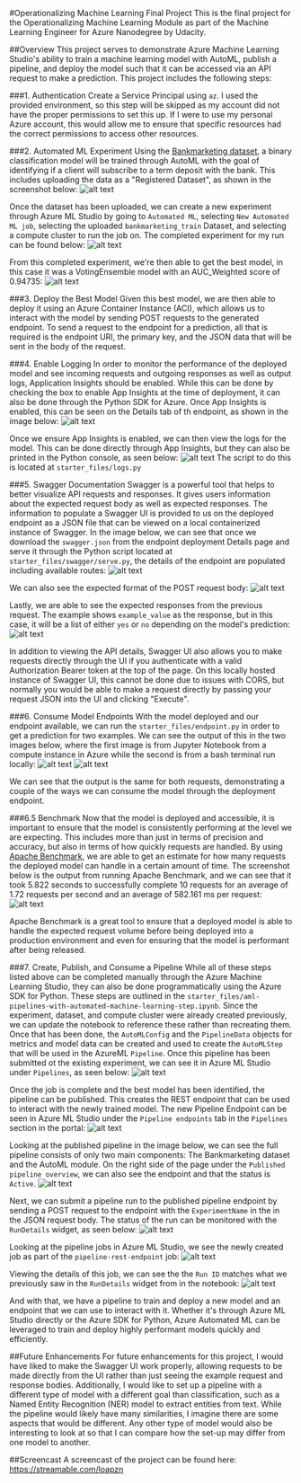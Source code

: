 #Operationalizing Machine Learning Final Project
This is the final project for the Operationalizing Machine Learning Module as part of the Machine Learning Engineer for Azure Nanodegree by Udacity.

##Overview
This project serves to demonstrate Azure Machine Learning Studio's ability to train a machine learning model with AutoML, publish a pipeline, and deploy the model such that it can be accessed via an API request to make a prediction. This project includes the following steps:

###1. Authentication
Create a Service Principal using `az`. I used the provided environment, so this step will be skipped as my account did not have the proper permissions to set this up. If I were to use my personal Azure account, this would allow me to ensure that specific resources had the correct permissions to access other resources.

###2. Automated ML Experiment
Using the [Bankmarketing dataset](https://automlsamplenotebookdata.blob.core.windows.net/automl-sample-notebook-data/bankmarketing_train.csv), a binary classification model will be trained through AutoML with the goal of identifying if a client will subscribe to a term deposit with the bank. This includes uploading the data as a "Registered Dataset", as shown in the screenshot below:
![alt text](.github/images/registered-dataset.png)

Once the dataset has been uploaded, we can create a new experiment through Azure ML Studio by going to `Automated ML`, selecting `New Automated ML job`, selecting the uploaded `bankmarketing_train` Dataset, and selecting a compute cluster to run the job on. The completed experiment for my run can be found below:
![alt text](.github/images/completed-experiment.png)

From this completed experiment, we're then able to get the best model, in this case it was a VotingEnsemble model with an AUC_Weighted score of 0.94735:
![alt text](.github/images/best-model.png)

###3. Deploy the Best Model
Given this best model, we are then able to deploy it using an Azure Container Instance (ACI), which allows us to interact with the model by sending POST requests to the generated endpoint. To send a request to the endpoint for a prediction, all that is required is the endpoint URI, the primary key, and the JSON data that will be sent in the body of the request.

###4. Enable Logging
In order to monitor the performance of the deployed model and see incoming requests and outgoing responses as well as output logs, Application Insights should be enabled. While this can be done by checking the box to enable App Insights at the time of deployment, it can also be done through the Python SDK for Azure. Once App Insights is enabled, this can be seen on the Details tab of th endpoint, as shown in the image below:
![alt text](.github/images/model-deployment-endpoint1.png)

Once we ensure App Insights is enabled, we can then view the logs for the model. This can be done directly through App Insights, but they can also be printed in the Python console, as seen below:
![alt text](.github/images/app-insights-logs.png)
The script to do this is located at `starter_files/logs.py`

###5. Swagger Documentation
Swagger is a powerful tool that helps to better visualize API requests and responses. It gives users information about the expected request body as well as expected responses. The information to populate a Swagger UI is provided to us on the deployed endpoint as a JSON file that can be viewed on a local containerized instance of Swagger. In the image below, we can see that once we download the `swagger.json` from the endpoint deployment Details page and serve it through the Python script located at `starter_files/swagger/serve.py`, the details of the endpoint are populated including available routes:
![alt text](.github/images/swagger.png)

We can also see the expected format of the POST request body:
![alt text](.github/images/swagger-score-request.png)

Lastly, we are able to see the expected responses from the previous request. The example shows `example_value` as the response, but in this case, it will be a list of either `yes` or `no` depending on the model's prediction:
![alt text](.github/images/swagger-score-responses.png)

In addition to viewing the API details, Swagger UI also allows you to make requests directly through the UI if you authenticate with a valid Authorization Bearer token at the top of the page. On this locally hosted instance of Swagger UI, this cannot be done due to issues with CORS, but normally you would be able to make a request directly by passing your request JSON into the UI and clicking "Execute".

###6. Consume Model Endpoints
With the model deployed and our endpoint available, we can run the `starter_files/endpoint.py` in order to get a prediction for two examples. We can see the output of this in the two images below, where the first image is from Jupyter Notebook from a compute instance in Azure while the second is from a bash terminal run locally:
![alt text](.github/images/consume-model-endpoint-jupyter.png)
![alt text](.github/images/consume-model-endpoint-bash.png)

We can see that the output is the same for both requests, demonstrating a couple of the ways we can consume the model through the deployment endpoint.

###6.5 Benchmark
Now that the model is deployed and accessible, it is important to ensure that the model is consistently performing at the level we are expecting. This includes more than just in terms of precision and accuracy, but also in terms of how quickly requests are handled. By using [Apache Benchmark](https://httpd.apache.org/docs/2.4/programs/ab.html), we are able to get an estimate for how many requests the deployed model can handle in a certain amount of time. The screenshot below is the output from running Apache Benchmark, and we can see that it took 5.822 seconds to successfully complete 10 requests for an average of 1.72 requests per second and an average of 582.161 ms per request:
![alt text](.github/images/benchmark.png)

Apache Benchmark is a great tool to ensure that a deployed model is able to handle the expected request volume before being deployed into a production environment and even for ensuring that the model is performant after being released.

###7. Create, Publish, and Consume a Pipeline
While all of these steps listed above can be completed manually through the Azure Machine Learning Studio, they can also be done programmatically using the Azure SDK for Python. These steps are outlined in the `starter_files/aml-pipelines-with-automated-machine-learning-step.ipynb`. Since the experiment, dataset, and compute cluster were already created previously, we can update the notebook to reference these rather than recreating them. Once that has been done, the `AutoMLConfig` and the `PipelineData` objects for metrics and model data can be created and used to create the `AutoMLStep` that will be used in the AzureML `Pipeline`. Once this pipeline has been submitted ot the existing experiment, we can see it in Azure ML Studio under `Pipelines`, as seen below:
![alt text](.github/images/pipeline-job.png)

Once the job is complete and the best model has been identified, the pipeline can be published. This creates the REST endpoint that can be used to interact with the newly trained model. The new Pipeline Endpoint can be seen in Azure ML Studio under the `Pipeline endpoints` tab in the `Pipelines` section in the portal:
![alt text](.github/images/pipeline-endpoint.png)

Looking at the published pipeline in the image below, we can see the full pipeline consists of only two main components: The Bankmarketing dataset and the AutoML module. On the right side of the page under the `Published pipeline overview`, we can also see the endpoint and that the status is `Active`.
![alt text](.github/images/published-pipeline-overview1.png)

Next, we can submit a pipeline run to the published pipeline endpoint by sending a POST request to the endpoint with the `ExperimentName` in the in the JSON request body. The status of the run can be monitored with the `RunDetails` widget, as seen below:
![alt text](.github/images/run-details-widget.png)

Looking at the pipeline jobs in Azure ML Studio, we see the newly created job as part of the `pipeline-rest-endpoint` job:
![alt text](.github/images/pipeline-endpoint-job.png)

Viewing the details of this job, we can see the the `Run ID` matches what we previously saw in the `RunDetails` widget from in the notebook:
![alt text](.github/images/pipeline-job-overview.png)

And with that, we have a pipeline to train and deploy a new model and an endpoint that we can use to interact with it. Whether it's through Azure ML Studio directly or the Azure SDK for Python, Azure Automated ML can be leveraged to train and deploy highly performant models quickly and efficiently.

##Future Enhancements
For future enhancements for this project, I would have liked to make the Swagger UI work properly, allowing requests to be made directly from the UI rather than just seeing the example request and response bodies. Additionally, I would like to set up a pipeline with a different type of model with a different goal than classification, such as a Named Entity Recognition (NER) model to extract entities from text. While the pipeline would likely have many similarities, I imagine there are some aspects that would be different. Any other type of model would also be interesting to look at so that I can compare how the set-up may differ from one model to another.

##Screencast
A screencast of the project can be found here: https://streamable.com/loapzn